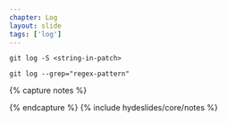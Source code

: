 ```yaml
---
chapter: Log
layout: slide
tags: ['log']
---
```


	git log -S <string-in-patch>

	git log --grep="regex-pattern"


{% capture notes %}
	
{% endcapture %}
{% include hydeslides/core/notes %}
